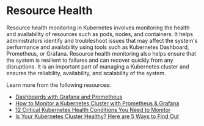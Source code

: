 # Resource Health

Resource health monitoring in Kubernetes involves monitoring the health and availability of resources such as pods, nodes, and containers. It helps administrators identify and troubleshoot issues that may affect the system's performance and availability using tools such as Kubernetes Dashboard, Prometheus, or Grafana. Resource health monitoring also helps ensure that the system is resilient to failures and can recover quickly from any disruptions. It is an important part of managing a Kubernetes cluster and ensures the reliability, availability, and scalability of the system.

Learn more from the following resources:

- [Dashboards with Grafana and Prometheus](https://www.youtube.com/watch?v=fzny5uUaAeY)
- [How to Monitor a Kubernetes Cluster with Prometheus & Grafana](https://www.youtube.com/watch?v=YDtuwlNTzRc)
- [12 Critical Kubernetes Health Conditions You Need to Monitor](https://thenewstack.io/12-critical-kubernetes-health-conditions-you-need-to-monitor/)
- [Is Your Kubernetes Cluster Healthy? Here are 5 Ways to Find Out](https://thenewstack.io/is-your-kubernetes-cluster-healthy-here-are-5-ways-to-find-out/)
